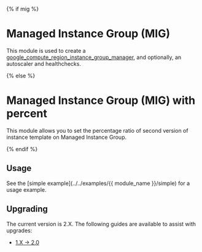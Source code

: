 {% if mig %}
# Managed Instance Group (MIG)

This module is used to create a [google_compute_region_instance_group_manager](https://www.terraform.io/docs/providers/google/r/compute_region_instance_group_manager),
and optionally, an autoscaler and healthchecks.

{% else %}
# Managed Instance Group (MIG) with percent

This module allows you to set the percentage ratio of second version of instance template on Managed Instance Group.

{% endif %}
## Usage

See the [simple example](../../examples/{{ module_name }}/simple) for a usage example.

## Upgrading

The current version is 2.X. The following guides are available to assist with upgrades:

- [1.X -> 2.0](../../docs/upgrading_to_mig_v2.0.md)

<!-- BEGINNING OF PRE-COMMIT-TERRAFORM DOCS HOOK -->

<!-- END OF PRE-COMMIT-TERRAFORM DOCS HOOK -->
